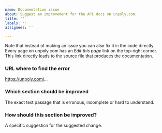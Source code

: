 ```yaml
---
name: Documentation issue
about: Suggest an improvement for the API docs on unpoly.com.
title: ''
labels: ''
assignees: ''

---
```


Note that instead of making an issue you can also fix it in the code directly. Every page on unpoly.com has an *Edit this page* link on the top-right corner. This link directly leads to the source file that produces the documentation.

### URL where to find the error

https://unpoly.com/...

### Which section should be improved

The exact text passage that is erronous, incomplete or hard to understand.

### How should this section be improved?

A specific suggestion for the suggested change.
